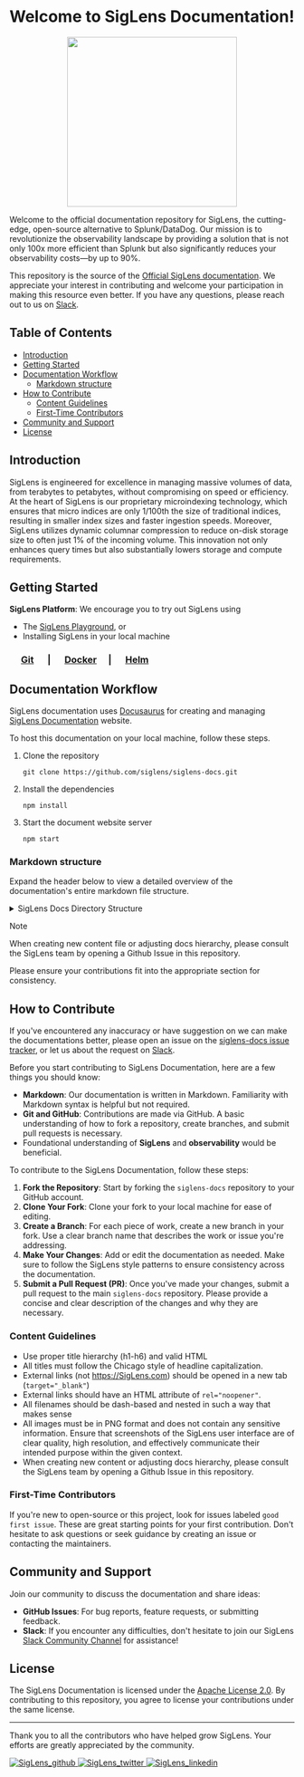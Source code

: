 # Welcome to SigLens Documentation!

<p align="center">
<img src="https://github.com/siglens/siglens/assets/604069/7dab105b-2102-4a32-85c7-02fbb4604217" width="300">
</p>


Welcome to the official documentation repository for SigLens, the cutting-edge, open-source alternative to Splunk/DataDog. Our mission is to revolutionize the observability landscape by providing a solution that is not only 100x more efficient than Splunk but also significantly reduces your observability costs—by up to 90%.

This repository is the source of the [Official SigLens documentation](https://siglens.github.io/siglens-docs). We appreciate your interest in contributing and welcome your participation in making this resource even better. If you have any questions, please reach out to us on [Slack](https://www.siglens.com/slack.html).

## Table of Contents

- [Introduction](#introduction)
- [Getting Started](#getting-started)
- [Documentation Workflow](#documentation-workflow)
  - [Markdown structure](#markdown-structure)
- [How to Contribute](#how-to-contribute)
  - [Content Guidelines](#content-guidelines)
  - [First-Time Contributors](#first-time-contributors)
- [Community and Support](#community-and-support)
- [License](#license)

## Introduction

SigLens is engineered for excellence in managing massive volumes of data, from terabytes to petabytes, without compromising on speed or efficiency. At the heart of SigLens is our proprietary microindexing technology, which ensures that micro indices are only 1/100th the size of traditional indices, resulting in smaller index sizes and faster ingestion speeds. Moreover, SigLens utilizes dynamic columnar compression to reduce on-disk storage size to often just 1% of the incoming volume. This innovation not only enhances query times but also substantially lowers storage and compute requirements.

## Getting Started

**SigLens Platform**: We encourage you to try out SigLens using

- The [SigLens Playground](http://playground.sigscalr.io:5122/), or
- Installing SigLens in your local machine

### &emsp; <a href="https://siglens.github.io/siglens-docs/installation/git" target="_blank">Git</a> &emsp; | &emsp; <a href="https://siglens.github.io/siglens-docs/installation/docker" target="_blank">Docker</a> &emsp;| &emsp; <a href="https://siglens.github.io/siglens-docs/installation/helm" target="_blank">Helm</a>

## Documentation Workflow

SigLens documentation uses [Docusaurus](https://docusaurus.io/docs) for creating and managing [SigLens Documentation](https://siglens.github.io/siglens-docs) website.

To host this documentation on your local machine, follow these steps.

1. Clone the repository
    ```
    git clone https://github.com/siglens/siglens-docs.git
    ```
2. Install the dependencies
    ```
    npm install
    ```
3. Start the document website server
    ```
    npm start
    ```

### Markdown structure

Expand the header below to view a detailed overview of the documentation's entire markdown file structure.

<details>
<summary>SigLens Docs Directory Structure</summary>

```
|-- /siglens-docs
    |-- README.md
|-- /docs
|   |-- /docs
|       |-- alerts.md
|   |-- /benchmarks
|   |   |-- /benchmarks
|   |       |-- nyc-taxi-benchmark-runbook.md
|       |-- cluster-health.md
|       |-- community.md
|       |-- contribution-guidelines.md
|       |-- dashboards.md
|   |-- /installation
|   |   |-- /installation
|   |       |-- docker.md
|   |       |-- git.md
|   |       |-- helm.md
|   |-- /instrument-traces
|   |   |-- /instrument-traces
|   |       |-- dotnet-app.md
|   |       |-- go-app.md
|   |       |-- java-app.md
|   |       |-- js-app.md
|   |       |-- python-app.md
|       |-- introduction.md
|       |-- key-concepts.md
|   |-- /log-ingestion
|   |   |-- /log-ingestion
|   |       |-- filebeat.md
|   |       |-- fluentd.md
|   |       |-- logstash.md
|   |       |-- open-telemetry.md
|   |       |-- promtail.md
|   |       |-- vector.md
|       |-- log-query-builder.md
|   |-- /metric-ingestion
|   |   |-- /metric-ingestion
|   |       |-- metricbeat.md
|   |       |-- open-telemetry.md
|   |       |-- vector-metrics.md
|   |-- /migration
|   |   |-- /awscloudwatch
|   |   |   |-- /awscloudwatch
|   |   |       |-- aws-lambda.md
|   |   |       |-- fluentd.md
|   |   |-- /datadog
|   |   |   |-- /datadog
|   |   |       |-- vector.md
|   |   |-- /elasticsearch
|   |   |   |-- /elasticsearch
|   |   |       |-- fluentd.md
|   |   |       |-- logstash.md
|   |   |       |-- vector.md
|   |   |-- /gcloud
|   |   |   |-- /gcloud
|   |   |       |-- vector.md
|   |   |-- /loki
|   |   |   |-- /loki
|   |   |       |-- promtail.md
|   |   |-- /splunk
|   |   |   |-- /splunk
|   |   |       |-- fluentd.md
|   |   |       |-- logstash.md
|   |   |       |-- vector.md
|       |-- minion-searches.md
|       |-- retention.md
|       |-- saved-searches.md
|       |-- searching-logs.md
```

</details>

> [!NOTE]
> When creating new content file or adjusting docs hierarchy, please consult the SigLens team by opening a Github Issue in this repository.

Please ensure your contributions fit into the appropriate section for consistency.

## How to Contribute

If you've encountered any inaccuracy or have suggestion on we can make the documentations better, please open an issue on the [siglens-docs issue tracker](https://github.com/siglens/siglens-docs/issues), or let us about the request on [Slack](https://www.siglens.com/slack.html).

Before you start contributing to SigLens Documentation, here are a few things you should know:

- **Markdown**: Our documentation is written in Markdown. Familiarity with Markdown syntax is helpful but not required.
- **Git and GitHub**: Contributions are made via GitHub. A basic understanding of how to fork a repository, create branches, and submit pull requests is necessary.
- Foundational understanding of **SigLens** and **observability** would be beneficial.

To contribute to the SigLens Documentation, follow these steps:

1. **Fork the Repository**: Start by forking the `siglens-docs` repository to your GitHub account.
2. **Clone Your Fork**: Clone your fork to your local machine for ease of editing.
3. **Create a Branch**: For each piece of work, create a new branch in your fork. Use a clear branch name that describes the work or issue you're addressing.
4. **Make Your Changes**: Add or edit the documentation as needed. Make sure to follow the SigLens style patterns to ensure consistency across the documentation.
5. **Submit a Pull Request (PR)**: Once you've made your changes, submit a pull request to the main `siglens-docs` repository. Please provide a concise and clear description of the changes and why they are necessary.

### Content Guidelines
- Use proper title hierarchy (h1-h6) and valid HTML
- All titles must follow the Chicago style of headline capitalization.
- External links (not https://SigLens.com) should be opened in a new tab (`target="_blank"`)
- External links should have an HTML attribute of `rel="noopener"`.
- All filenames should be dash-based and nested in such a way that makes sense
- All images must be in PNG format and does not contain any sensitive information. Ensure that screenshots of the SigLens user interface are of clear quality, high resolution, and effectively communicate their intended purpose within the given context.
- When creating new content or adjusting docs hierarchy, please consult the SigLens team by opening a Github Issue in this repository.

### First-Time Contributors

If you're new to open-source or this project, look for issues labeled `good first issue`. These are great starting points for your first contribution. Don't hesitate to ask questions or seek guidance by creating an issue or contacting the maintainers.

## Community and Support

Join our community to discuss the documentation and share ideas:

- **GitHub Issues**: For bug reports, feature requests, or submitting feedback.
- **Slack**: If you encounter any difficulties, don't hesitate to join our SigLens [Slack Community Channel](https://www.siglens.com/slack.html) for assistance!

## License

The SigLens Documentation is licensed under the [Apache License 2.0](LICENSE). By contributing to this repository, you agree to license your contributions under the same license.

---

Thank you to all the contributors who have helped grow SigLens. Your efforts are greatly appreciated by the community.

<a href="https://github.com/siglens/siglens" target="_blank">
<img src=https://img.shields.io/badge/github-%2324292e.svg?&style=for-the-badge&logo=github&logoColor=white alt=SigLens_github style="margin-bottom: 5px;" />
</a>
<a href="https://twitter.com/SigLensHQ" target="_blank">
<img src=https://img.shields.io/badge/twitter-%2300acee.svg?&style=for-the-badge&logo=twitter&logoColor=white alt=SigLens_twitter style="margin-bottom: 5px;" />
</a>
<!-- <a href="#" target="_blank">
<img src=https://img.shields.io/badge/dev.to-%2308090A.svg?&style=for-the-badge&logo=dev.to&logoColor=white alt=SigLens_dev.to style="margin-bottom: 5px;" />
</a> -->
<a href="https://www.linkedin.com/company/sigscalr-io/?miniCompanyUrn=urn%3Ali%3Afs_miniCompany%3A77978282" target="_blank">
<img src=https://img.shields.io/badge/linkedin-%231E77B5.svg?&style=for-the-badge&logo=linkedin&logoColor=white alt=SigLens_linkedin style="margin-bottom: 5px;" />
</a> 
